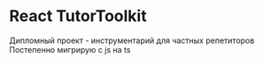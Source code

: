 # React TutorToolkit
Дипломный проект - инструментарий для частных репетиторов
Постепенно мигрирую с js на ts



